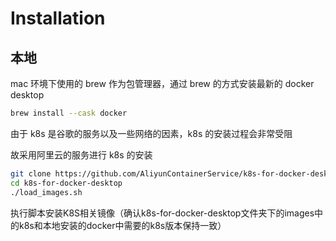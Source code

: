# Installation

## 本地

mac 环境下使用的 brew 作为包管理器，通过 brew 的方式安装最新的 docker desktop

```sh
brew install --cask docker
```

由于 k8s 是谷歌的服务以及一些网络的因素，k8s 的安装过程会非常受阻

故采用阿里云的服务进行 k8s 的安装

```sh
git clone https://github.com/AliyunContainerService/k8s-for-docker-desktop.git
cd k8s-for-docker-desktop
./load_images.sh
```
执行脚本安装K8S相关镜像（确认k8s-for-docker-desktop文件夹下的images中的k8s和本地安装的docker中需要的k8s版本保持一致）
